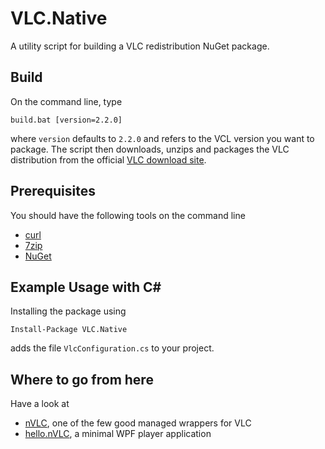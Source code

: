 # VLC.Native

A utility script for building a VLC redistribution NuGet package.

## Build

On the command line, type

    build.bat [version=2.2.0]
    
where `version` defaults to `2.2.0` and refers to the VCL version you want to package.
The script then downloads, unzips and packages the VLC distribution from the official [VLC download site](http://download.videolan.org/pub/videolan/vlc).

## Prerequisites

You should have the following tools on the command line

- [curl](https://chocolatey.org/packages/curl)
- [7zip](https://chocolatey.org/packages/7zip.install)
- [NuGet](https://chocolatey.org/packages/NuGet.CommandLine)

## Example Usage with C#

Installing the package using

	Install-Package VLC.Native

adds the file `VlcConfiguration.cs` to your project.

## Where to go from here

Have a look at 
- [nVLC](https://www.nuget.org/packages/nVLC/), one of the few good managed wrappers for VLC
- [hello.nVLC](https://github.com/mkoertgen/hello.nVLC), a minimal WPF player application  
